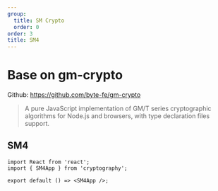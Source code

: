 ```yaml
---
group:
  title: SM Crypto
  order: 0
order: 3
title: SM4
---
```


# Base on gm-crypto

Github: https://github.com/byte-fe/gm-crypto

> A pure JavaScript implementation of GM/T series cryptographic algorithms for Node.js and browsers, with type declaration files support.

## SM4

```tsx
import React from 'react';
import { SM4App } from 'cryptography';

export default () => <SM4App />;
```
